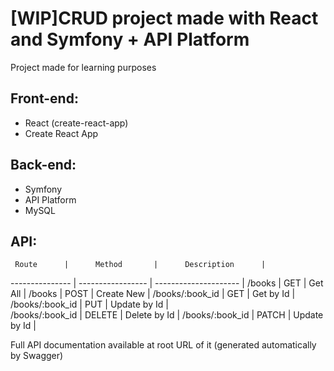 # \[WIP\]CRUD project made with React and Symfony + API Platform
Project made for learning purposes

## Front-end:

- React (create-react-app)
- Create React App

## Back-end:

- Symfony
- API Platform
- MySQL

## API:

     Route      |      Method       |      Description      | 
--------------- | ----------------- | --------------------- | 
/books          |       GET         | Get All               | 
/books          |       POST        | Create New            | 
/books/:book_id |       GET         | Get by Id             | 
/books/:book_id |       PUT         | Update by Id          |    
/books/:book_id |       DELETE      | Delete by Id          |
/books/:book_id |       PATCH       | Update by Id          |

Full API documentation available at root URL of it (generated automatically by Swagger)